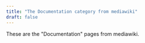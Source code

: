 ```yaml
---
title: "The Documentation category from mediawiki"
draft: false
---
```


These are the "Documentation" pages from mediawiki.

